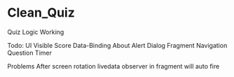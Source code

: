 # Clean_Quiz

Quiz Logic Working

Todo:
UI
Visible Score Data-Binding
About Alert Dialog
Fragment Navigation
Question Timer


Problems
After screen rotation livedata observer in fragment
will auto fire
